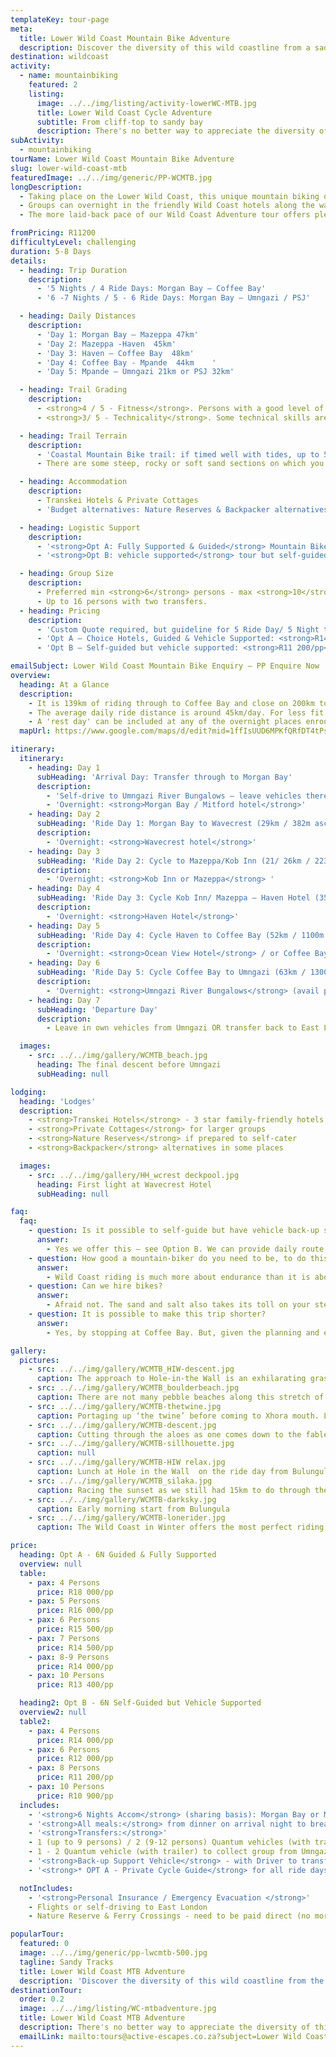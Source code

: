 ```yaml
---
templateKey: tour-page
meta:
  title: Lower Wild Coast Mountain Bike Adventure
  description: Discover the diversity of this wild coastline from a saddle. Following the route of the Imana Wild Ride, our guided &/or vehicle supported tours offer more days to do the distance, and soak up the vibe along the way.
destination: wildcoast
activity:
  - name: mountainbiking
    featured: 2
    listing:
      image: ../../img/listing/activity-lowerWC-MTB.jpg
      title: Lower Wild Coast Cycle Adventure
      subtitle: From cliff-top to sandy bay
      description: There's no better way to appreciate the diversity of this wild coastline than from the vantage of your saddle, as you wind your way from cliff-top to sandy bay, across grassy plateau and up forested tracks, passing friendly villages along the way. Following the popular route of the Imana Wild Ride, our supported tours offer more days to do the distance, making it as much a holiday with friends as an Epic MTB adventure.
subActivity:
  - mountainbiking
tourName: Lower Wild Coast Mountain Bike Adventure
slug: lower-wild-coast-mtb
featuredImage: ../../img/generic/PP-WCMTB.jpg
longDescription:
  - Taking place on the Lower Wild Coast, this unique mountain biking destination was placed on the map by the famous Imana Wild Ride.  Our tour follows more or less the same route as the Wild Ride but takes things at a more relaxed tempo.  The full tour begins in Morgan Bay and follows the rugged coastline north, to finish in Coffee Bay (4 Ride Days) or through to Umngazi / Port St. Johns (6 Ride Days).
  - Groups can overnight in the friendly Wild Coast hotels along the way, or chose a mix of accommodation - from nature reserves, hotels, vibey eco-lodges and private cottages – offering a kaleidoscope of wild coast flavours along the way.
  - The more laid-back pace of our Wild Coast Adventure tour offers plenty of time for swims, chats to the locals and photos along the way, so is aimed at social groups with a good level of mountain biking fitness and adventurous spirits, looking for a cycle tour on the <em>wilder side</em>.

fromPricing: R11200
difficultyLevel: challenging
duration: 5-8 Days
details:
  - heading: Trip Duration
    description:
      - '5 Nights / 4 Ride Days: Morgan Bay – Coffee Bay'
      - '6 -7 Nights / 5 - 6 Ride Days: Morgan Bay – Umngazi / PSJ'

  - heading: Daily Distances
    description:
      - 'Day 1: Morgan Bay – Mazeppa 47km'
      - 'Day 2: Mazeppa -Haven  45km'
      - 'Day 3: Haven – Coffee Bay  48km'
      - 'Day 4: Coffee Bay - Mpande  44km    '
      - 'Day 5: Mpande – Umngazi 21km or PSJ 32km'

  - heading: Trail Grading
    description:
      - <strong>4 / 5 - Fitness</strong>. Persons with a good level of strength, fitness and an adventurous mindset enjoy this tour most. Endurance counts far more than speed on this type of tour, where a fair amount of time can be spent portaging and getting on and off your bike. Riding on the Wild Coast is about time in (and out of) the saddle.
      - <strong>3/ 5 - Technicality</strong>. Some technical skills are useful to be able to stay on your bike through soft sand and rutted paths. However, pushing and portaging sections is always an option and in many instances, a necessity.

  - heading: Trail Terrain
    description:
      - 'Coastal Mountain Bike trail: if timed well with tides, up to 50% beach riding, otherwise primarily cattle and fishermen paths, 4x4 tracks and small sections of district road.'
      - There are some steep, rocky or soft sand sections on which you will have to push or portage your bike, as well as river crossings to keep things interesting.

  - heading: Accommodation
    description:
      - Transkei Hotels & Private Cottages
      - 'Budget alternatives: Nature Reserves & Backpacker alternatives on some nights depending on route/days'

  - heading: Logistic Support
    description:
      - '<strong>Opt A: Fully Supported & Guided</strong> Mountain Bike Tour: 2 x Guides, all meals & daily back-up vehicle and luggage transfers.'
      - '<strong>Opt B: vehicle supported</strong> tour but self-guided.'

  - heading: Group Size
    description:
      - Preferred min <strong>6</strong> persons - max <strong>10</strong> for a single transfer vehicle
      - Up to 16 persons with two transfers.
  - heading: Pricing
    description:
      - 'Custom Quote required, but guideline for 5 Ride Day/ 5 Night trip, based on 8 Persons:'
      - 'Opt A – Choice Hotels, Guided & Vehicle Supported: <strong>R14 000/pp</strong>'
      - 'Opt B – Self-guided but vehicle supported: <strong>R11 200/pp</strong>'

emailSubject: Lower Wild Coast Mountain Bike Enquiry – PP Enquire Now
overview:
  heading: At a Glance
  description:
    - It is 139km of riding through to Coffee Bay and close on 200km to Umngazi from our starting point in Morgan Bay. The standard tour will cover the full distance over 5 days of riding with the first or final day of the Imana Wild Ride, being split over two days.
    - The average daily ride distance is around 45km/day. For less fit groups we can also do the full route over 6 ride days - overnighting at both Wavecrest and Mpande enroute.
    - A 'rest day' can be included at any of the overnight places enroute, which allows one to make this as much a holiday as a journey.
  mapUrl: https://www.google.com/maps/d/edit?mid=1ffIsUUD6MPKfQRfDT4tPse_B-kk&usp=sharing

itinerary:
  itinerary:
    - heading: Day 1
      subHeading: 'Arrival Day: Transfer through to Morgan Bay'
      description:
        - 'Self-drive to Umngazi River Bungalows – leave vehicles there & get transfer through to Morgan Bay OR get pick-up from EL airport'
        - 'Overnight: <strong>Morgan Bay / Mitford hotel</strong>'
    - heading: Day 2
      subHeading: 'Ride Day 1: Morgan Bay to Wavecrest (29km / 382m ascent)'
      description:
        - 'Overnight: <strong>Wavecrest hotel</strong>'
    - heading: Day 3
      subHeading: 'Ride Day 2: Cycle to Mazeppa/Kob Inn (21/ 26km / 223m ascent)'
      description:
        - 'Overnight: <strong>Kob Inn or Mazeppa</strong> '
    - heading: Day 4
      subHeading: 'Ride Day 3: Cycle Kob Inn/ Mazeppa – Haven Hotel (35km / 290m ascent)'
      description:
        - 'Overnight: <strong>Haven Hotel</strong>'
    - heading: Day 5
      subHeading: 'Ride Day 4: Cycle Haven to Coffee Bay (52km / 1100m ascent)'
      description:
        - 'Overnight: <strong>Ocean View Hotel</strong> / or Coffee Bay Backpackers'
    - heading: Day 6
      subHeading: 'Ride Day 5: Cycle Coffee Bay to Umngazi (63km / 1300m ascent)'
      description:
        - 'Overnight: <strong>Umngazi River Bungalows</strong> (avail permitting)'
    - heading: Day 7
      subHeading: 'Departure Day'
      description:
        - Leave in own vehicles from Umngazi OR transfer back to East London or Morgan Bay.

  images:
    - src: ../../img/gallery/WCMTB_beach.jpg
      heading: The final descent before Umngazi
      subHeading: null

lodging:
  heading: 'Lodges'
  description:
    - <strong>Transkei Hotels</strong> - 3 star family-friendly hotels
    - <strong>Private Cottages</strong> for larger groups
    - <strong>Nature Reserves</strong> if prepared to self-cater
    - <strong>Backpacker</strong> alternatives in some places

  images:
    - src: ../../img/gallery/HH_wcrest deckpool.jpg
      heading: First light at Wavecrest Hotel
      subHeading: null

faq:
  faq:
    - question: Is it possible to self-guide but have vehicle back-up support?
      answer:
        - Yes we offer this – see Option B. We can provide daily route guidelines and a gps route, though the best route is always determined by the tide and weather conditions on the day. Our support vehicle can really only carry luggage from lodge to lodge, so out on the trail you are on your own – but that is the true spirit of this adventure .
    - question: How good a mountain-biker do you need to be, to do this tour?
      answer:
        - Wild Coast riding is much more about endurance than it is about speed and skills. Skills help of course, to stay on your bike longer as you navigate the fisherman paths or negotiate some soft sand, but overall – it’s about time in the saddle, and a good amount of ‘vasbyt’ when the going gets tough. A 40km day on the Wild Coast is a full day on the trail so you’ll be grateful for the  shorter / half-days…for this is a journey not a race.
    - question: Can we hire bikes?
      answer:
        - Afraid not. The sand and salt also takes its toll on your steed, so if you have the luxury of a ‘B’ bike…but still in good working order, bring the ‘B’ bike. You will need to bring your bike-specific spares and if going without a guide, have at least someone in your group who has some idea about running trail repairs.
    - question: It is possible to make this trip shorter?
      answer:
        - Yes, by stopping at Coffee Bay. But, given the planning and effort involved in a Wild Coast MTB Adventure, you wouldn’t want to make it any shorter than four days.

gallery:
  pictures:
    - src: ../../img/gallery/WCMTB_HIW-descent.jpg
      caption: The approach to Hole-in-the Wall is an exhilarating grassy green roller-coasting descent
    - src: ../../img/gallery/WCMTB_boulderbeach.jpg
      caption: There are not many pebble beaches along this stretch of Wild Coastline, but they will, more than likely necessitate a hike-a-bike.
    - src: ../../img/gallery/WCMTB-thetwine.jpg
      caption: Portaging up ‘the twine’ before coming to Xhora mouth. Lower Wild Coast MTB Adventure
    - src: ../../img/gallery/WCMTB-descent.jpg
      caption: Cutting through the aloes as one comes down to the fabled Hole in the Wall
    - src: ../../img/gallery/WCMTB-sillhouette.jpg
      caption: null
    - src: ../../img/gallery/WCMTB-HIW relax.jpg
      caption: Lunch at Hole in the Wall  on the ride day from Bulungula to Coffee Bay.
    - src: ../../img/gallery/WCMTB_silaka.jpg
      caption: Racing the sunset as we still had 15km to do through the beautiful, but wild, Silaka Nature Reserve – last day of the Wild Coast Adventure trip.
    - src: ../../img/gallery/WCMTB-darksky.jpg
      caption: Early morning start from Bulungula
    - src: ../../img/gallery/WCMTB-lonerider.jpg
      caption: The Wild Coast in Winter offers the most perfect riding days.

price:
  heading: Opt A - 6N Guided & Fully Supported
  overview: null
  table:
    - pax: 4 Persons
      price: R18 000/pp
    - pax: 5 Persons
      price: R16 000/pp
    - pax: 6 Persons
      price: R15 500/pp
    - pax: 7 Persons
      price: R14 500/pp
    - pax: 8-9 Persons
      price: R14 000/pp
    - pax: 10 Persons
      price: R13 400/pp

  heading2: Opt B - 6N Self-Guided but Vehicle Supported
  overview2: null
  table2:
    - pax: 4 Persons
      price: R14 000/pp
    - pax: 6 Persons
      price: R12 000/pp
    - pax: 8 Persons
      price: R11 200/pp
    - pax: 10 Persons
      price: R10 900/pp
  includes:
    - '<strong>6 Nights Accom</strong> (sharing basis): Morgan Bay or Mitford Hotel, Wavecrest hotel, Kob Inn or Mazeppa Hotel, Haven Hotel, Ocean View Hotel - Coffee Bay, Umngazi Bungalows (costed on garden units) - availability permitting'
    - '<strong>All meals:</strong> from dinner on arrival night to breakfast on final day.'
    - '<strong>Transfers:</strong>'
    - 1 (up to 9 persons) / 2 (9-12 persons) Quantum vehicles (with trailer)  to collect group from East London Airport – transfer to Morgan Bay
    - 1 - 2 Quantum vehicle (with trailer) to collect group from Umngazi & transfer either to Durban (King Shaka) or East London airport
    - '<strong>Back-up Support Vehicle</strong> - with Driver to transfer luggage from hotel to hotel each day & will be able to assist in case of serious emergency (4x4 acces roads permitting)'
    - '<strong>* OPT A - Private Cycle Guide</strong> for all ride days'

  notIncludes:
    - '<strong>Personal Insurance / Emergency Evacuation </strong>'
    - Flights or self-driving to East London
    - Nature Reserve & Ferry Crossings - need to be paid direct (no more than R200/pp)

popularTour:
  featured: 0
  image: ../../img/generic/pp-lwcmtb-500.jpg
  tagline: Sandy Tracks
  title: Lower Wild Coast MTB Adventure
  description: 'Discover the diversity of this wild coastline from the vantage of your saddle, winding your way from cliff-top to sandy bay, across grassy plateau and along forested track. Our supported tour follows the route of Imana, but over more days with lower daily mileages'
destinationTour:
  order: 0.2
  image: ../../img/listing/WC-mtbadventure.jpg
  title: Lower Wild Coast MTB Adventure
  description: There's no better way to appreciate the diversity of this wild coastline than from the vantage of your saddle, as you wind your way from cliff-top to sandy bay, across grassy plateau and up forested tracks, passing friendly villages along the way. Following the popular route of the Imana Wild Ride, our supported tours offer more days to do the distance, making it as much a holiday with friends as an Epic MTB adventure.
  emailLink: mailto:tours@active-escapes.co.za?subject=Lower Wild Coast MTB Adventure – Wild Coast Destination Listing
---
```

